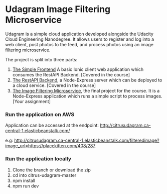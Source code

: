 # Udagram Image Filtering Microservice

Udagram is a simple cloud application developed alongside the Udacity Cloud Engineering Nanodegree. It allows users to register and log into a web client, post photos to the feed, and process photos using an image filtering microservice.

The project is split into three parts:
1. [The Simple Frontend](https://github.com/udacity/cloud-developer/tree/master/course-02/exercises/udacity-c2-frontend)
A basic Ionic client web application which consumes the RestAPI Backend. [Covered in the course]
2. [The RestAPI Backend](https://github.com/udacity/cloud-developer/tree/master/course-02/exercises/udacity-c2-restapi), a Node-Express server which can be deployed to a cloud service. [Covered in the course]
3. [The Image Filtering Microservice](https://github.com/udacity/cloud-developer/tree/master/course-02/project/image-filter-starter-code), the final project for the course. It is a Node-Express application which runs a simple script to process images. [Your assignment]

### Run the application on AWS
Application can be accessed at the endpoint: 
http://citrusudagram.ca-central-1.elasticbeanstalk.com/

e.g: http://citrusudagram.ca-central-1.elasticbeanstalk.com/filteredimage?image_url=https://placekitten.com/408/287

### Run the application locally
1. Clone the branch or download the zip
2. cd into citrus-udagram-master
3. npm install
4. npm run dev
